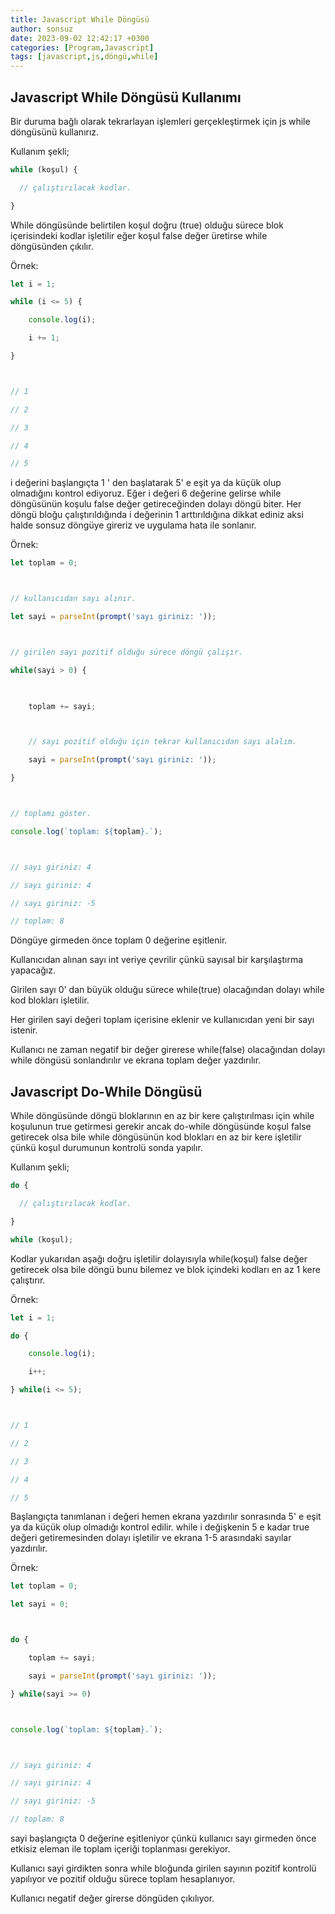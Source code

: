 ```yaml
---
title: Javascript While Döngüsü
author: sonsuz
date: 2023-09-02 12:42:17 +0300
categories: [Program,Javascript]
tags: [javascript,js,döngü,while]
---
```





## Javascript While Döngüsü Kullanımı

Bir duruma bağlı olarak tekrarlayan işlemleri gerçekleştirmek için js while döngüsünü kullanırız.

Kullanım şekli;

```js
while (koşul) {

  // çalıştırılacak kodlar.

}
```

While döngüsünde belirtilen koşul doğru (true) olduğu sürece blok içerisindeki kodlar işletilir eğer koşul false değer üretirse while döngüsünden çıkılır.

Örnek:

```js
let i = 1;

while (i <= 5) {

    console.log(i);

    i += 1;

}



// 1

// 2

// 3

// 4

// 5
```

i değerini başlangıçta 1 ' den başlatarak 5' e eşit ya da küçük olup olmadığını kontrol ediyoruz. Eğer i değeri 6 değerine gelirse while döngüsünün koşulu false değer getireceğinden dolayı döngü biter. Her döngü bloğu çalıştırıldığında i değerinin 1 arttırıldığına dikkat ediniz aksi halde sonsuz döngüye gireriz ve uygulama hata ile sonlanır.

Örnek:

```js
let toplam = 0;



// kullanıcıdan sayı alınır.

let sayi = parseInt(prompt('sayı giriniz: '));



// girilen sayı pozitif olduğu sürece döngü çalışır.

while(sayi > 0) {

    

    toplam += sayi;



    // sayı pozitif olduğu için tekrar kullanıcıdan sayı alalım.

    sayi = parseInt(prompt('sayı giriniz: '));

}



// toplamı göster.

console.log(`toplam: ${toplam}.`);



// sayı giriniz: 4

// sayı giriniz: 4

// sayı giriniz: -5

// toplam: 8
```

Döngüye girmeden önce toplam 0 değerine eşitlenir.

Kullanıcıdan alınan sayı int veriye çevrilir çünkü sayısal bir karşılaştırma yapacağız.

Girilen sayı 0' dan büyük olduğu sürece while(true) olacağından dolayı while kod blokları işletilir.

Her girilen sayi değeri toplam içerisine eklenir ve kullanıcıdan yeni bir sayı istenir.

Kullanıcı ne zaman negatif bir değer girerese while(false) olacağından dolayı while döngüsü sonlandırılır ve ekrana toplam değer yazdırılır.

## Javascript Do-While Döngüsü

While döngüsünde döngü bloklarının en az bir kere çalıştırılması için while koşulunun true getirmesi gerekir ancak do-while döngüsünde koşul false getirecek olsa bile while döngüsünün kod blokları en az bir kere işletilir çünkü koşul durumunun kontrolü sonda yapılır.

Kullanım şekli;

```js
do {

  // çalıştırılacak kodlar.

}

while (koşul);
```

Kodlar yukarıdan aşağı doğru işletilir dolayısıyla while(koşul) false değer getirecek olsa bile döngü bunu bilemez ve blok içindeki kodları en az 1 kere çalıştırır.

Örnek:

```js
let i = 1;

do {

    console.log(i);

    i++;

} while(i <= 5);



// 1

// 2

// 3

// 4

// 5
```

Başlangıçta tanımlanan i değeri hemen ekrana yazdırılır sonrasında 5' e eşit ya da küçük olup olmadığı kontrol edilir. while i değişkenin 5 e kadar true değeri getiremesinden dolayı işletilir ve ekrana 1-5 arasındaki sayılar yazdırılır. 

Örnek:

```js
let toplam = 0;

let sayi = 0;



do {

    toplam += sayi;

    sayi = parseInt(prompt('sayı giriniz: '));

} while(sayi >= 0)



console.log(`toplam: ${toplam}.`);



// sayı giriniz: 4

// sayı giriniz: 4

// sayı giriniz: -5

// toplam: 8
```

sayi başlangıçta 0 değerine eşitleniyor çünkü kullanıcı sayı girmeden önce etkisiz eleman ile toplam içeriği toplanması gerekiyor.

Kullanıcı sayi girdikten sonra while bloğunda girilen sayının pozitif kontrolü yapılıyor ve pozitif olduğu sürece toplam hesaplanıyor.

Kullanıcı negatif değer girerse döngüden çıkılıyor.
